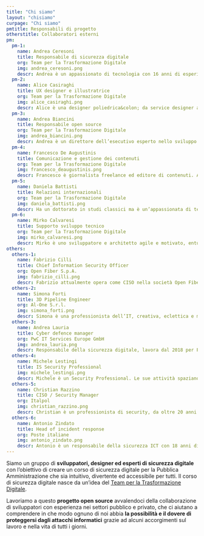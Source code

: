 ```yaml
---
title: "Chi siamo"
layout: "chisiamo"
curpage: "Chi siamo"
pmtitle: Responsabili di progetto
otherstitle: Collaboratori esterni
pm:
  pm-1:
    name: Andrea Ceresoni
    title: Responsabile di sicurezza digitale
    org: Team per la Trasformazione Digitale
    img: andrea_ceresoni.png
    descr: Andrea è un appassionato di tecnologia con 16 anni di esperienza pratica in sicurezza informatica, sistemi operativi e architetture di sicurezza cloud. Al momento è il "Security dude" del Team per la Trasformazione Digitale.
  pm-2:
    name: Alice Casiraghi
    title: UX designer e illustratrice
    org: Team per la Trasformazione Digitale
    img: alice_casiraghi.png
    descr: Alice è una designer poliedrica&colon; da service designer alle prese con interfacce digitali, a volte si dedica anche alle illustrazioni e ai progetti di grafica. Si occupa della user experience dei prodotti del Team per la Trasformazione Digitale. 
  pm-3:
    name: Andrea Biancini
    title: Responsabile open source
    org: Team per la Trasformazione Digitale
    img: andrea_biancini.png
    descr: Andrea è un direttore dell’esecutivo esperto nello sviluppo della cultura organizzativa, nella definizione della strategia, nell'innovazione ed esperto in trasformazione aziendale. Laureato in informatica e psicologia, è il responsabile open source del Team per la Trasformazione Digitale.
  pm-4:
    name: Francesco De Augustinis
    title: Comunicazione e gestione dei contenuti
    org: Team per la Trasformazione Digitale
    img: francesco_deaugustinis.png
    descr: Francesco è giornalista freelance ed editore di contenuti. Amante dei fumetti e dei graphic novel, abile nella narrazione, non ha potuto fare a meno di partecipare a questo folle progetto di sensibilizzazione sulla sicurezza digitale per la pubblica amministrazione.
  pm-5:
    name: Daniela Battisti
    title: Relazioni internazionali
    org: Team per la Trasformazione Digitale
    img: daniela_battisti.png
    descr: Ha un dottorato in studi classici ma è un’appassionata di tecnologia digitale. Daniela è a capo delle relazioni internazionali nel Team per la Trasformazione Digitale e la cybersecurity è una delle tante tematiche di cui si occupa a livello di policy.
  pm-6:
    name: Mirko Calvaresi
    title: Supporto sviluppo tecnico
    org: Team per la Trasformazione Digitale
    img: mirko_calvaresi.png
    descr: Mirko è uno sviluppatore e architetto agile e motivato, entusiasta, analitico e creativo con oltre 20 anni di esperienza nello sviluppo di software. Responsabile del progetto per l’anagrafe unica al Team per la Trasformazione Digitale, è l’eroe inaspettato, ispiratore di questo progetto.
others:
  others-1:
    name: Fabrizio Cilli
    title: Chief Information Security Officer
    org: Open Fiber S.p.A.
    img: fabrizio_cilli.png
    descr: Fabrizio attualmente opera come CISO nella società Open Fiber s.p.a., è un esperto responsabile della sicurezza che in 20 anni ha girato il mondo per lavoro, occupandosi di  trasformazione digitale, adozione di cloud e big data, open innovation, per il pubblico e il privato.
  others-2:
    name: Simona Forti
    title: 3D Pipeline Engineer
    org: Al-One S.r.l.
    img: simona_forti.png
    descr: Simona è una professionista dell’IT, creativa, eclettica e multitasking, presente sin dalla fine degli anni '90 nella scena italiana dell'ethical hacking. Di recente è tornata in Italia da Tokyo per intraprendere una nuova sfida come Pipeline engineer di animazione 3D nel settore cinematografico.
  others-3:
    name: Andrea Lauria
    title: Cyber defence manager
    org: PwC IT Services Europe GmbH
    img: andrea_lauria.png
    descr: Responsabile della sicurezza digitale, lavora dal 2018 per PwC. In 20 anni di esperienza sul campo si è distinto per le sue capacità e la passione nella protezione delle reti e dei sistemi informatici, per l’istituzione di controlli di sicurezza, la governance e l’hardening di asset e infrastrutture.
  others-4:
    name: Michele Lestingi
    title: IS Security Professional
    img: michele_lestingi.png
    descr: Michele è un Security Professional. Le sue attività spaziano dalla consulenza, alla gestione degli incidenti, alla progettazione di sistemi per la risoluzione di problemi nel campo della sicurezza informatica. Ama condividere le sue conoscenze.
  others-5:
    name: Christian Razzino
    title: CISO / Security Manager
    org: Italpol
    img: christian_razzino.png
    descr: Christian è un professionista di security, da oltre 20 anni nel settore e nella scena hacking dagli anni 90. Produttore di musica elettronica, con una profonda passione per i sintetizzatori, attualmente gestisce una sta complessa trasformazione digitale come Security Manager.
  others-6:
    name: Antonio Zindato
    title: Head of incident response
    org: Poste italiane
    img: antonio_zindato.png
    descr: Antonio è un responsabile della sicurezza ICT con 18 anni di esperienza nella sicurezza delle informazioni, nella rete e nella gestione degli incidenti. Ha lavorato per la più grande compagnia di telecomunicazioni in Italia e oggi è un gestore di incidenti per la più grande compagnia di servizi postali, bancari e assicurativi in ​​Italia.
---
```


Siamo un gruppo di **sviluppatori, designer ed esperti di sicurezza digitale** con l’obiettivo di creare un corso di sicurezza digitale per la Pubblica Amministrazione che sia intuitivo, divertente ed accessibile per tutti. Il corso di sicurezza digitale nasce da un’idea del [Team per la Trasformazione Digitale](https://teamdigitale.governo.it/).

Lavoriamo a questo **progetto open source** avvalendoci della collaborazione di sviluppatori con esperienza nei settori pubblico e privato, che ci aiutano a comprendere in che modo ognuno di noi abbia **la possibilità e il dovere di proteggersi dagli attacchi informatici** grazie ad alcuni accorgimenti sul lavoro e nella vita di tutti i giorni.
